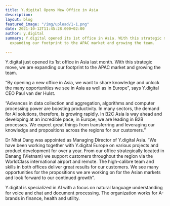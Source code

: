 ```yaml
---
title: Y.digital Opens New Office in Asia
description: 
layout: blog
featured_image: "/img/upload/1-1.png"
date: 2021-10-12T11:45:28.000+02:00
author: y.digital
summary: Y.digital opened its 1st office in Asia. With this strategic move, we are
  expanding our footprint to the APAC market and growing the team.

---
```

Y.digital just opened its 1st office in Asia last month. With this strategic move, we are expanding our footprint to the APAC market and growing the team.

“By opening a new office in Asia, we want to share knowledge and unlock the many opportunities we see in Asia as well as in Europe”, says Y.digital CEO Paul van der Hulst.

“Advances in data collection and aggregation, algorithms and computer processing power are boosting productivity. In many sectors, the demand for AI solutions, therefore, is growing rapidly. In B2C Asia is way ahead and developing at an incredible pace, in Europe, we are leading in B2B processes. We expect great things from transferring and leveraging our knowledge and propositions across the regions for our customers.”

Dr Nhat Dang was appointed as Managing Director of Y.digital Asia. ”We have been working together with Y.digital Europe on various projects and product development for over a year. From our office strategically located in Danang (Vietnam) we support customers throughout the region via the WorldClass international airport and remote. The high-calibre team and skills in both offices deliver great results for our customers. We see many opportunities for the propositions we are working on for the Asian markets and look forward to our continued growth”.

Y.digital is specialized in AI with a focus on natural language understanding for voice and chat and document processing. The organization works for A-brands in finance, health and utility.